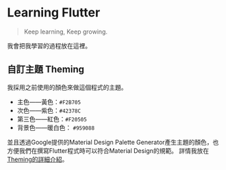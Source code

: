 # Learning Flutter  #
> Keep learning, Keep growing.

我會把我學習的過程放在這裡。

##  自訂主題 Theming  ##

我採用之前使用的顏色來做這個程式的主題。
- 主色——黃色：`#F2B705`
- 次色——紫色：`#42378C`
- 第三色——紅色：`#F20505`
- 背景色——暖白色： `#959088`

並且透過Google提供的Material Design Palette Generator產生主題的顏色，也方便我們在撰寫Flutter程式時可以符合Material Design的規範。
詳情我放在[Theming的詳細介紹](docs/000-theming.md)。
